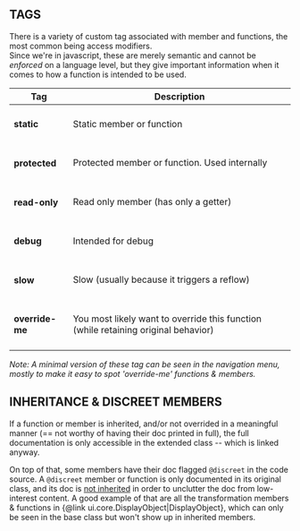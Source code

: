 ## TAGS

There is a variety of custom tag associated with member and functions, the most common being access modifiers.  
Since we're in javascript, these are merely semantic and cannot be _enforced_ on a language level, but they give important information when it comes to how a function is intended to be used.

| Tag | Description |
|---|---|
|<h4 class="name demo"><span class="attrib-tags"><span class="type-signature-tag tag-static">static</span></span></h4> | Static member or function
|<h4 class="name demo"><span class="attrib-tags"><span class="type-signature-tag tag-protected">protected</span></span></h4> | Protected member or function. Used internally
|<h4 class="name demo"><span class="attrib-tags"><span class="type-signature-tag tag-read-only">read-only</span></span></h4>|Read only member (has only a getter)
|<h4 class="name demo"><span class="attrib-tags"><span class="type-signature-tag tag-debug">debug</span></span></h4>|Intended for debug
|<h4 class="name demo"><span class="attrib-tags"><span class="type-signature-tag tag-slow">slow</span></span></h4>|Slow (usually because it triggers a reflow)
|<h4 class="name demo"><span class="attrib-tags"><span class="type-signature-tag tag-override-me">override-me</span></span></h4>|You most likely want to override this function (while retaining original behavior)


_Note: A minimal version of these tag can be seen in the navigation menu, mostly to make it easy to spot 'override-me' functions & members._

## INHERITANCE & DISCREET MEMBERS

If a function or member is inherited, and/or not overrided in a meaningful manner (== not worthy of having their doc printed in full), the full documentation is only accessible in the extended class -- which is linked anyway.

On top of that, some members have their doc flagged `@discreet` in the code source. A `@discreet` member or function is only documented in its original class, and its doc is <ins>not inherited</ins> in order to unclutter the doc from low-interest content. A good example of that are all the transformation members & functions in {@link ui.core.DisplayObject|DisplayObject}, which can only be seen in the base class but won't show up in inherited members.
